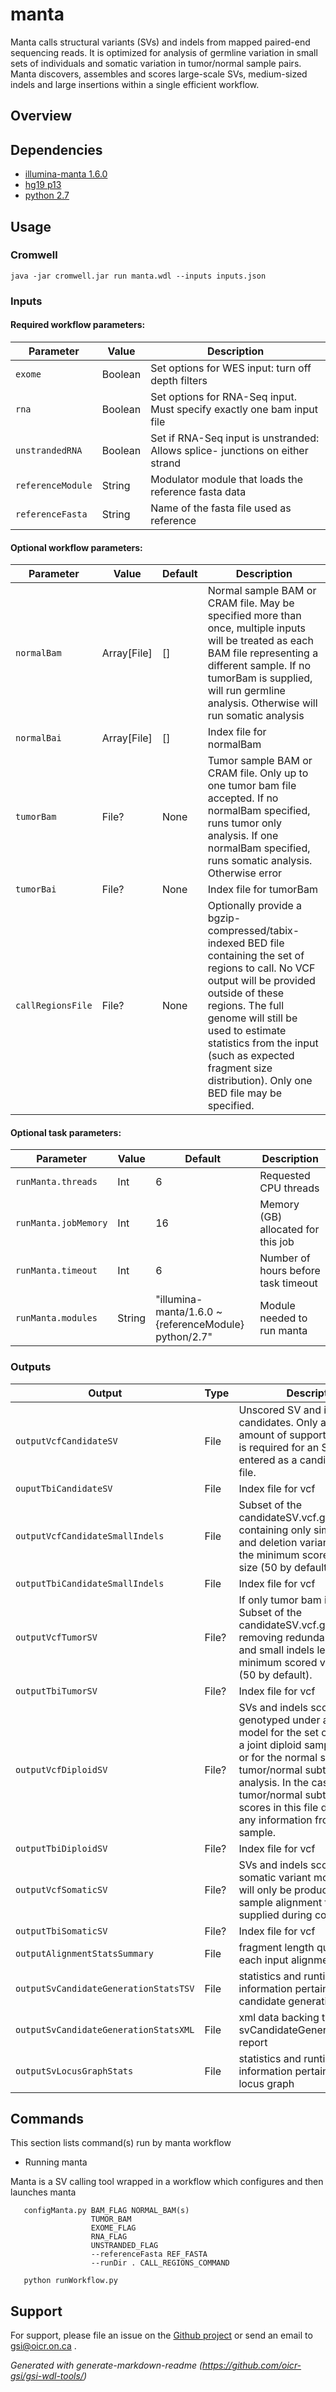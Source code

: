 # manta

Manta calls structural variants (SVs) and indels from mapped paired-end sequencing reads. It is optimized for analysis of germline variation in small sets of individuals and somatic variation in tumor/normal sample pairs. Manta discovers, assembles and scores large-scale SVs, medium-sized indels and large insertions within a single efficient workflow.

## Overview

## Dependencies

* [illumina-manta 1.6.0](https://github.com/Illumina/manta/)
* [hg19 p13](https://genome.ucsc.edu/cgi-bin/hgGateway)
* [python 2.7](https://www.python.org/download/releases/2.7/)


## Usage

### Cromwell
```
java -jar cromwell.jar run manta.wdl --inputs inputs.json
```

### Inputs

#### Required workflow parameters:
Parameter|Value|Description
---|---|---
`exome`|Boolean|Set options for WES input: turn off depth filters
`rna`|Boolean|Set options for RNA-Seq input. Must specify exactly one bam input file
`unstrandedRNA`|Boolean|Set if RNA-Seq input is unstranded: Allows splice- junctions on either strand
`referenceModule`|String|Modulator module that loads the reference fasta data
`referenceFasta`|String|Name of the fasta file used as reference


#### Optional workflow parameters:
Parameter|Value|Default|Description
---|---|---|---
`normalBam`|Array[File]|[]|Normal sample BAM or CRAM file. May be specified more than once, multiple inputs will be treated as each BAM file representing a different sample. If no tumorBam is supplied, will run germline analysis. Otherwise will run somatic analysis
`normalBai`|Array[File]|[]|Index file for normalBam
`tumorBam`|File?|None|Tumor sample BAM or CRAM file. Only up to one tumor bam file accepted. If no normalBam specified, runs tumor only analysis. If one normalBam specified, runs somatic analysis. Otherwise error
`tumorBai`|File?|None|Index file for tumorBam
`callRegionsFile`|File?|None|Optionally provide a bgzip-compressed/tabix-indexed BED file containing the set of regions to call. No VCF output will be provided outside of these regions. The full genome will still be used to estimate statistics from the input (such as expected fragment size distribution). Only one BED file may be specified.


#### Optional task parameters:
Parameter|Value|Default|Description
---|---|---|---
`runManta.threads`|Int|6|Requested CPU threads
`runManta.jobMemory`|Int|16|Memory (GB) allocated for this job
`runManta.timeout`|Int|6|Number of hours before task timeout
`runManta.modules`|String|"illumina-manta/1.6.0 ~{referenceModule} python/2.7"|Module needed to run manta


### Outputs

Output | Type | Description
---|---|---
`outputVcfCandidateSV`|File|Unscored SV and indel candidates. Only a minimal amount of supporting evidence is required for an SV to be entered as a candidate in this file.
`ouputTbiCandidateSV`|File|Index file for vcf
`outputVcfCandidateSmallIndels`|File|Subset of the candidateSV.vcf.gz file containing only simple insertion and deletion variants less than the minimum scored variant size (50 by default)
`outputTbiCandidateSmallIndels`|File|Index file for vcf
`outputVcfTumorSV`|File?|If only tumor bam if specified. Subset of the candidateSV.vcf.gz file after removing redundant candidates and small indels less than the minimum scored variant size (50 by default).
`outputTbiTumorSV`|File?|Index file for vcf
`outputVcfDiploidSV`|File?|SVs and indels scored and genotyped under a diploid model for the set of samples in a joint diploid sample analysis or for the normal sample in a tumor/normal subtraction analysis. In the case of a tumor/normal subtraction, the scores in this file do not reflect any information from the tumor sample.
`outputTbiDiploidSV`|File?|Index file for vcf
`outputVcfSomaticSV`|File?|SVs and indels scored under a somatic variant model. This file will only be produced if a tumor sample alignment file is supplied during configuration
`outputTbiSomaticSV`|File?|Index file for vcf
`outputAlignmentStatsSummary`|File|fragment length quantiles for each input alignment file
`outputSvCandidateGenerationStatsTSV`|File|statistics and runtime information pertaining to the SV candidate generation
`outputSvCandidateGenerationStatsXML`|File|xml data backing the svCandidateGenerationStats.tsv report
`outputSvLocusGraphStats`|File|statistics and runtime information pertaining to the SV locus graph


## Commands
 
 This section lists command(s) run by manta workflow
 
 * Running manta
 
 Manta is a SV calling tool wrapped in a workflow which configures and then launches manta
 
 ```
    configManta.py BAM_FLAG NORMAL_BAM(s) 
                   TUMOR_BAM
                   EXOME_FLAG 
                   RNA_FLAG
                   UNSTRANDED_FLAG 
                   --referenceFasta REF_FASTA 
                   --runDir . CALL_REGIONS_COMMAND
     
    python runWorkflow.py
 
 ```
 ## Support

For support, please file an issue on the [Github project](https://github.com/oicr-gsi) or send an email to gsi@oicr.on.ca .

_Generated with generate-markdown-readme (https://github.com/oicr-gsi/gsi-wdl-tools/)_
